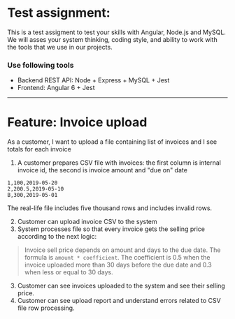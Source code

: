 # Test assignment:

This is a test assigment to test your skills with Angular, Node.js and MySQL.  We will asses your system thinking, 
coding style, and ability to work with the tools that we use in our projects.

### Use following tools

- Backend REST API: Node + Express + MySQL + Jest
- Frontend: Angular 6 + Jest

-----------------------------------------

# Feature: Invoice upload

As a customer, I want to upload a file containing list of invoices and I see totals for each invoice

1. A customer prepares CSV file with invoices: the first column is internal invoice id, the second is invoice amount and "due on" date

```
1,100,2019-05-20
2,200.5,2019-05-10
B,300,2019-05-01
```

The real-life file includes five thousand rows and includes invalid rows.

2. Customer can upload invoice CSV to the system
3. System processes file so that every invoice gets the selling price according to the next logic:
> Invoice sell price depends on amount and days to the due date. The formula is `amount * coefficient`. The coefficient is 0.5 when the invoice uploaded more than 30 days before the due date and 0.3 when less or equal to 30 days.

3. Customer can see invoices uploaded to the system and see their selling price.
4. Customer can see upload report and understand errors related to CSV file row processing.
